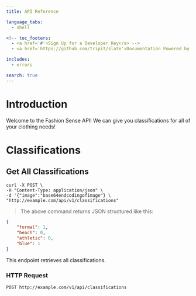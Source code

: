 ```yaml
---
title: API Reference

language_tabs:
  - shell

<!-- toc_footers:
  - <a href='#'>Sign Up for a Developer Key</a> -->
  - <a href='https://github.com/tripit/slate'>Documentation Powered by Slate</a>

includes:
  - errors

search: true
---
```


# Introduction

Welcome to the Fashion Sense API! We can give you classifications for all of your clothing needs!

# Classifications

## Get All Classifications

```shell
curl -X POST \
-H "Content-Type: application/json" \
-d '{"image":"base64endcodingofimage"} \
"http://example.com/api/v1/classifications"
```

> The above command returns JSON structured like this:

```json
{
    "formal": 1,
    "beach": 0,
    "athletic": 0,
    "blue": 1
}
```

This endpoint retrieves all classifications.

### HTTP Request

`POST http://example.com/v1/api/classifications`
